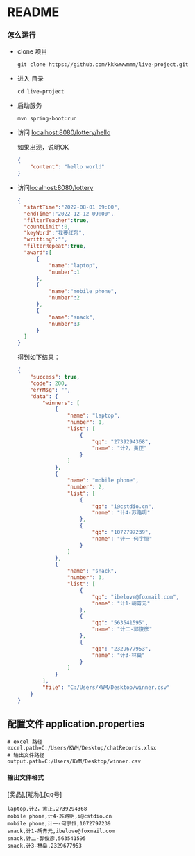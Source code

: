 # README

### 怎么运行

- clone 项目

  ```shell
  git clone https://github.com/kkkwwwmmm/live-project.git
  ```

- 进入 目录

  ```shell
  cd live-project
  ```

- 启动服务

  ```shell
  mvn spring-boot:run
  ```

- 访问 [localhost:8080/lottery/hello](http://localhost:8080/lottery/hello)

  如果出现，说明OK

  ```json
  { 
      "content": "hello world"
  }
  ```

- 访问[localhost:8080/lottery](http://localhost:8080/lottery)

  ```json
  {
  	"startTime":"2022-08-01 09:00",
  	"endTime":"2022-12-12 09:00",
  	"filterTeacher":true,
  	"countLimit":0,
  	"keyWord":"我要红包",
  	"writting":"",
  	"filterRepeat":true,
  	"award":[
  		{
  			"name":"laptop",
  			"number":1
  		},
  		{
  			"name":"mobile phone",
  			"number":2
  		},
  		{
  			"name":"snack",
  			"number":3
  		}
  	]
  }
  ```

  得到如下结果：

  ```json
  {
      "success": true,
      "code": 200,
      "errMsg": "",
      "data": {
          "winners": [
              {
                  "name": "laptop",
                  "number": 1,
                  "list": [
                      {
                          "qq": "2739294368",
                          "name": "计2，黄正"
                      }
                  ]
              },
              {
                  "name": "mobile phone",
                  "number": 2,
                  "list": [
                      {
                          "qq": "i@cstdio.cn",
                          "name": "计4-苏路明"
                      },
                      {
                          "qq": "1072797239",
                          "name": "计一-何宇恒"
                      }
                  ]
              },
              {
                  "name": "snack",
                  "number": 3,
                  "list": [
                      {
                          "qq": "ibelove@foxmail.com",
                          "name": "计1-胡青元"
                      },
                      {
                          "qq": "563541595",
                          "name": "计二-郭俊彦"
                      },
                      {
                          "qq": "2329677953",
                          "name": "计3-林燊"
                      }
                  ]
              }
          ],
          "file": "C:/Users/KWM/Desktop/winner.csv"
      }
  }
  ```



## 配置文件 application.properties

```properties
# excel 路径
excel.path=C:/Users/KWM/Desktop/chatRecords.xlsx
# 输出文件路径
output.path=C:/Users/KWM/Desktop/winner.csv
```

#### 输出文件格式

[奖品],[昵称],[qq号]

```
laptop,计2，黄正,2739294368
mobile phone,计4-苏路明,i@cstdio.cn
mobile phone,计一-何宇恒,1072797239
snack,计1-胡青元,ibelove@foxmail.com
snack,计二-郭俊彦,563541595
snack,计3-林燊,2329677953
```

